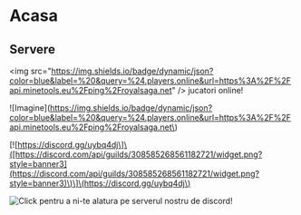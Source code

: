 # Acasa

## Servere

&lt;img src="https://img.shields.io/badge/dynamic/json?color=blue&label=%20&query=%24.players.online&url=https%3A%2F%2Fapi.minetools.eu%2Fping%2Froyalsaga.net" /&gt; jucatori online!

!\[Imagine\]\(https://img.shields.io/badge/dynamic/json?color=blue&label=%20&query=%24.players.online&url=https%3A%2F%2Fapi.minetools.eu%2Fping%2Froyalsaga.net\)

\[!\[https://discord.gg/uybq4dj\]\([https://discord.com/api/guilds/308585268561182721/widget.png?style=banner3](https://discord.com/api/guilds/308585268561182721/widget.png?style=banner3)\)\]\(https://discord.gg/uybq4dj\)



![Click pentru a ni-te alatura pe serverul nostru de discord!](https://discord.com/api/guilds/308585268561182721/widget.png?style=banner3)



